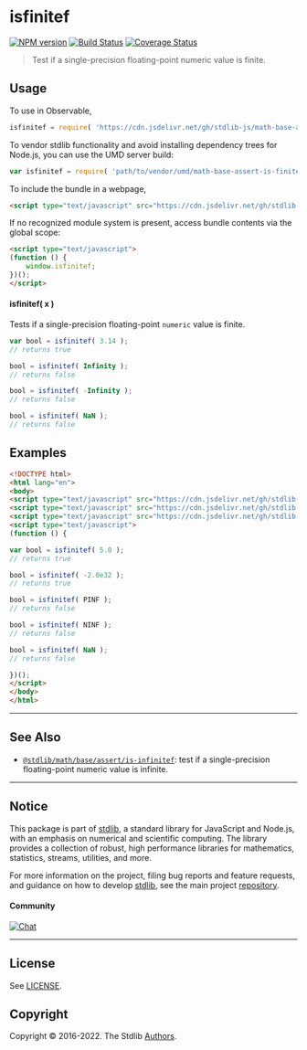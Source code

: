 <!--

@license Apache-2.0

Copyright (c) 2020 The Stdlib Authors.

Licensed under the Apache License, Version 2.0 (the "License");
you may not use this file except in compliance with the License.
You may obtain a copy of the License at

   http://www.apache.org/licenses/LICENSE-2.0

Unless required by applicable law or agreed to in writing, software
distributed under the License is distributed on an "AS IS" BASIS,
WITHOUT WARRANTIES OR CONDITIONS OF ANY KIND, either express or implied.
See the License for the specific language governing permissions and
limitations under the License.

-->

# isfinitef

[![NPM version][npm-image]][npm-url] [![Build Status][test-image]][test-url] [![Coverage Status][coverage-image]][coverage-url] <!-- [![dependencies][dependencies-image]][dependencies-url] -->

> Test if a single-precision floating-point numeric value is finite.



<section class="usage">

## Usage

To use in Observable,

```javascript
isfinitef = require( 'https://cdn.jsdelivr.net/gh/stdlib-js/math-base-assert-is-finitef@umd/browser.js' )
```

To vendor stdlib functionality and avoid installing dependency trees for Node.js, you can use the UMD server build:

```javascript
var isfinitef = require( 'path/to/vendor/umd/math-base-assert-is-finitef/index.js' )
```

To include the bundle in a webpage,

```html
<script type="text/javascript" src="https://cdn.jsdelivr.net/gh/stdlib-js/math-base-assert-is-finitef@umd/browser.js"></script>
```

If no recognized module system is present, access bundle contents via the global scope:

```html
<script type="text/javascript">
(function () {
    window.isfinitef;
})();
</script>
```

#### isfinitef( x )

Tests if a single-precision floating-point `numeric` value is finite.

```javascript
var bool = isfinitef( 3.14 );
// returns true

bool = isfinitef( Infinity );
// returns false

bool = isfinitef( -Infinity );
// returns false

bool = isfinitef( NaN );
// returns false
```

</section>

<!-- /.usage -->

<section class="examples">

## Examples

<!-- eslint no-undef: "error" -->

```html
<!DOCTYPE html>
<html lang="en">
<body>
<script type="text/javascript" src="https://cdn.jsdelivr.net/gh/stdlib-js/constants-float32-pinf@umd/browser.js"></script>
<script type="text/javascript" src="https://cdn.jsdelivr.net/gh/stdlib-js/constants-float32-ninf@umd/browser.js"></script>
<script type="text/javascript" src="https://cdn.jsdelivr.net/gh/stdlib-js/math-base-assert-is-finitef@umd/browser.js"></script>
<script type="text/javascript">
(function () {

var bool = isfinitef( 5.0 );
// returns true

bool = isfinitef( -2.0e32 );
// returns true

bool = isfinitef( PINF );
// returns false

bool = isfinitef( NINF );
// returns false

bool = isfinitef( NaN );
// returns false

})();
</script>
</body>
</html>
```

</section>

<!-- /.examples -->

<!-- Section for related `stdlib` packages. Do not manually edit this section, as it is automatically populated. -->

<section class="related">

* * *

## See Also

-   <span class="package-name">[`@stdlib/math/base/assert/is-infinitef`][@stdlib/math/base/assert/is-infinitef]</span><span class="delimiter">: </span><span class="description">test if a single-precision floating-point numeric value is infinite.</span>

</section>

<!-- /.related -->

<!-- Section for all links. Make sure to keep an empty line after the `section` element and another before the `/section` close. -->


<section class="main-repo" >

* * *

## Notice

This package is part of [stdlib][stdlib], a standard library for JavaScript and Node.js, with an emphasis on numerical and scientific computing. The library provides a collection of robust, high performance libraries for mathematics, statistics, streams, utilities, and more.

For more information on the project, filing bug reports and feature requests, and guidance on how to develop [stdlib][stdlib], see the main project [repository][stdlib].

#### Community

[![Chat][chat-image]][chat-url]

---

## License

See [LICENSE][stdlib-license].


## Copyright

Copyright &copy; 2016-2022. The Stdlib [Authors][stdlib-authors].

</section>

<!-- /.stdlib -->

<!-- Section for all links. Make sure to keep an empty line after the `section` element and another before the `/section` close. -->

<section class="links">

[npm-image]: http://img.shields.io/npm/v/@stdlib/math-base-assert-is-finitef.svg
[npm-url]: https://npmjs.org/package/@stdlib/math-base-assert-is-finitef

[test-image]: https://github.com/stdlib-js/math-base-assert-is-finitef/actions/workflows/test.yml/badge.svg?branch=main
[test-url]: https://github.com/stdlib-js/math-base-assert-is-finitef/actions/workflows/test.yml?query=branch:main

[coverage-image]: https://img.shields.io/codecov/c/github/stdlib-js/math-base-assert-is-finitef/main.svg
[coverage-url]: https://codecov.io/github/stdlib-js/math-base-assert-is-finitef?branch=main

<!--

[dependencies-image]: https://img.shields.io/david/stdlib-js/math-base-assert-is-finitef.svg
[dependencies-url]: https://david-dm.org/stdlib-js/math-base-assert-is-finitef/main

-->

[chat-image]: https://img.shields.io/gitter/room/stdlib-js/stdlib.svg
[chat-url]: https://gitter.im/stdlib-js/stdlib/

[stdlib]: https://github.com/stdlib-js/stdlib

[stdlib-authors]: https://github.com/stdlib-js/stdlib/graphs/contributors

[umd]: https://github.com/umdjs/umd
[es-module]: https://developer.mozilla.org/en-US/docs/Web/JavaScript/Guide/Modules

[deno-url]: https://github.com/stdlib-js/math-base-assert-is-finitef/tree/deno
[umd-url]: https://github.com/stdlib-js/math-base-assert-is-finitef/tree/umd
[esm-url]: https://github.com/stdlib-js/math-base-assert-is-finitef/tree/esm
[branches-url]: https://github.com/stdlib-js/math-base-assert-is-finitef/blob/main/branches.md

[stdlib-license]: https://raw.githubusercontent.com/stdlib-js/math-base-assert-is-finitef/main/LICENSE

<!-- <related-links> -->

[@stdlib/math/base/assert/is-infinitef]: https://github.com/stdlib-js/math-base-assert-is-infinitef/tree/umd

<!-- </related-links> -->

</section>

<!-- /.links -->
